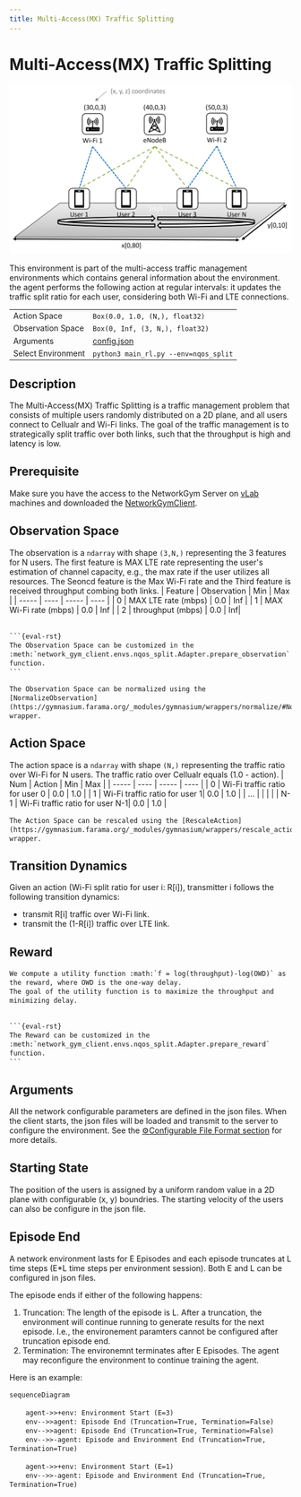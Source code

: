 ```yaml
---
title: Multi-Access(MX) Traffic Splitting
---
```

# Multi-Access(MX) Traffic Splitting

![nqos_split_env](nqos_split_env.png)

This environment is part of the multi-access traffic management environments which contains general information about the environment.
the agent performs the following action at regular intervals: it updates the traffic split ratio for each user, considering both Wi-Fi and LTE connections.

| | |
| ----- | ---- |
| Action Space    |  `Box(0.0, 1.0, (N,), float32)`  |
| Observation Space | `Box(0, Inf, (3, N,), float32)`  |
| Arguments | [config.json](https://github.com/pinyaras/GMAClient/blob/main/network_gym_client/envs/nqos_split/config.json)  |
| Select Environment | `python3 main_rl.py --env=nqos_split`  |

## Description
The Multi-Access(MX) Traffic Splitting is a traffic management problem that consists of multiple users randomly distributed on a 2D plane, and all users connect to Cellualr and Wi-Fi links.
The goal of the traffic management is to strategically split traffic over both links, such that the throughput is high and latency is low.


## Prerequisite

Make sure you have the access to the NetworkGym Server on [vLab](https://registration.intel-research.net/) machines and downloaded the [NetworkGymClient](https://github.com/pinyaras/GMAClient).

## Observation Space
The observation is a `ndarray` with shape `(3,N,)` representing the 3 features for N users. The first feature is MAX LTE rate representing the user's estimation of channel capacity, e.g., the max rate if the user utilizes all resources. The Seoncd feature is the Max Wi-Fi rate and the Third feature is received throughput combing both links.
| Feature | Observation | Min | Max |
| ----- | ---- | ----- | ---- |
| 0 | MAX LTE rate (mbps) | 0.0 | Inf |
| 1 | MAX Wi-Fi rate  (mbps) | 0.0 | Inf |
| 2 | throughput (mbps) | 0.0 | Inf|


````{Note}

```{eval-rst}
The Observation Space can be customized in the :meth:`network_gym_client.envs.nqos_split.Adapter.prepare_observation` function.
```
````

```{tip}
The Observation Space can be normalized using the [NormalizeObservation](https://gymnasium.farama.org/_modules/gymnasium/wrappers/normalize/#NormalizeObservation) wrapper.
```

## Action Space
The action space is a `ndarray` with shape `(N,)` representing the traffic ratio over Wi-Fi for N users. The traffic ratio over Cellualr equals (1.0 - action).
| Num | Action | Min | Max |
| ----- | ---- | ----- | ---- |
| 0 | Wi-Fi traffic ratio for user 0 | 0.0 | 1.0 |
| 1 | Wi-Fi traffic ratio for user 1| 0.0 | 1.0 |
| ... | | | |
| N-1 | Wi-Fi traffic ratio for user N-1| 0.0 | 1.0 |

```{tip}
The Action Space can be rescaled using the [RescaleAction](https://gymnasium.farama.org/_modules/gymnasium/wrappers/rescale_action/) wrapper.
```

## Transition Dynamics
Given an action (Wi-Fi split ratio for user i: R[i]), transmitter i follows the following transition dynamics:
- transmit R[i] traffic over Wi-Fi link.
- transmit the (1-R[i]) traffic over LTE link.

## Reward

```{eval-rst}
We compute a utility function :math:`f = log(throughput)-log(OWD)` as the reward, where OWD is the one-way delay.
The goal of the utility function is to maximize the throughput and minimizing delay.
```

````{Note}

```{eval-rst}
The Reward can be customized in the :meth:`network_gym_client.envs.nqos_split.Adapter.prepare_reward` function.
```
````

## Arguments
All the network configurable parameters are defined in the json files. When the client starts, the json files will be loaded and transmit to the server to configure the environment.
See the [⚙️Configurable File Format section](https://github.com/pinyaras/GMAClient#%EF%B8%8F-configurable-file-format) for more details.

## Starting State
The position of the users is assigned by a uniform random value in a 2D plane with configurable (x, y) boundries. The starting velocity of the users can also be configure in the json file.

## Episode End

A network environment lasts for E Episodes and each episode truncates at L time steps (E*L time steps per environment session). Both E and L can be configured in json files.

The episode ends if either of the following happens:
1. Truncation: The length of the episode is L. After a truncation, the environment will continue running to generate results for the next episode. I.e., the environement paramters cannot be configured after truncation episode end.
2. Termination: The environemnt terminates after E Episodes. The agent may reconfigure the environment to continue training the agent.

Here is an example:
```{mermaid}
sequenceDiagram

    agent->>+env: Environment Start (E=3)
    env-->>agent: Episode End (Truncation=True, Termination=False)
    env-->>agent: Episode End (Truncation=True, Termination=False)
    env-->>-agent: Episode and Environment End (Truncation=True, Termination=True)

    agent->>+env: Environment Start (E=1)
    env-->>-agent: Episode and Environment End (Truncation=True, Termination=True)

```